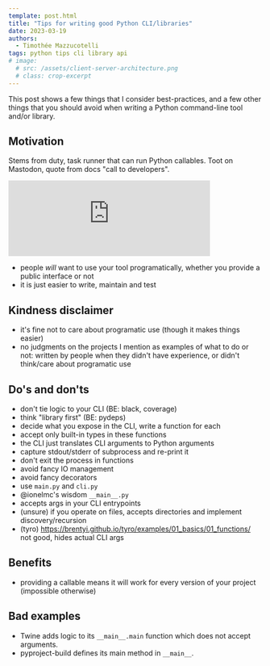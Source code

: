 ```yaml
---
template: post.html
title: "Tips for writing good Python CLI/libraries"
date: 2023-03-19
authors:
  - Timothée Mazzucotelli
tags: python tips cli library api
# image:
  # src: /assets/client-server-architecture.png
  # class: crop-excerpt
---
```


This post shows a few things that I consider best-practices,
and a few other things that you should avoid when writing
a Python command-line tool and/or library.

<!--more-->

## Motivation

Stems from duty, task runner that can run Python callables.
Toot on Mastodon, quote from docs "call to developers".

<iframe src="https://fosstodon.org/@pawamoy/109891647598910409/embed" class="mastodon-embed" style="max-width: 100%; border: 0" width="400" allowfullscreen="allowfullscreen"></iframe><script src="https://fosstodon.org/embed.js" async="async"></script>


- people *will* want to use your tool programatically,
    whether you provide a public interface or not
- it is just easier to write, maintain and test

## Kindness disclaimer

- it's fine not to care about programatic use (though it makes things easier)
- no judgments on the projects I mention as examples of what to do or not:
    written by people when they didn't have experience,
    or didn't think/care about programatic use

## Do's and don'ts

- don't tie logic to your CLI (BE: black, coverage)
- think "library first" (BE: pydeps)
- decide what you expose in the CLI, write a function for each
- accept only built-in types in these functions
- the CLI just translates CLI arguments to Python arguments
- capture stdout/stderr of subprocess and re-print it
- don't exit the process in functions
- avoid fancy IO management
- avoid fancy decorators
- use `main.py` and `cli.py`
- @ionelmc's wisdom `__main__.py`
- accepts args in your CLI entrypoints
- (unsure) if you operate on files, accepts directories and implement discovery/recursion
- (tyro) https://brentyi.github.io/tyro/examples/01_basics/01_functions/ not good,
  hides actual CLI args

## Benefits

- providing a callable means it will work for every version of your project
    (impossible otherwise)



## Bad examples

- Twine adds logic to its `__main__.main` function which does not accept arguments.
- pyproject-build defines its main method in `__main__`.